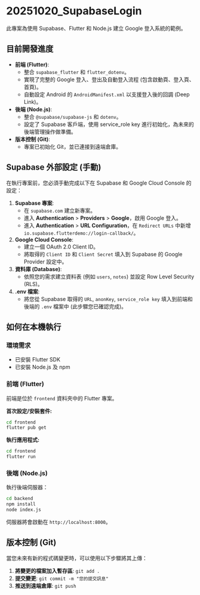 # 20251020_SupabaseLogin

此專案為使用 Supabase、Flutter 和 Node.js 建立 Google 登入系統的範例。

## 目前開發進度

- **前端 (Flutter)**:
  - 整合 `supabase_flutter` 和 `flutter_dotenv`。
  - 實現了完整的 Google 登入、登出及自動登入流程 (包含啟動頁、登入頁、首頁)。
  - 自動設定 Android 的 `AndroidManifest.xml` 以支援登入後的回調 (Deep Link)。
- **後端 (Node.js)**:
  - 整合 `@supabase/supabase-js` 和 `dotenv`。
  - 設定了 Supabase 客戶端，使用 service_role key 進行初始化，為未來的後端管理操作做準備。
- **版本控制 (Git)**:
  - 專案已初始化 Git，並已連接到遠端倉庫。

## Supabase 外部設定 (手動)

在執行專案前，您必須手動完成以下在 Supabase 和 Google Cloud Console 的設定：

1.  **Supabase 專案**:
    - 在 `supabase.com` 建立新專案。
    - 進入 **Authentication** > **Providers** > **Google**，啟用 Google 登入。
    - 進入 **Authentication** > **URL Configuration**，在 `Redirect URLs` 中新增 `io.supabase.flutterdemo://login-callback/`。
2.  **Google Cloud Console**:
    - 建立一個 OAuth 2.0 Client ID。
    - 將取得的 `Client ID` 和 `Client Secret` 填入到 Supabase 的 Google Provider 設定中。
3.  **資料庫 (Database)**:
    - 依照您的需求建立資料表 (例如 `users`, `notes`) 並設定 Row Level Security (RLS)。
4.  **.env 檔案**:
    - 將您從 Supabase 取得的 `URL`, `anonKey`, `service_role key` 填入到前端和後端的 `.env` 檔案中 (此步驟您已確認完成)。

## 如何在本機執行

### 環境需求

- 已安裝 Flutter SDK
- 已安裝 Node.js 及 npm

### 前端 (Flutter)

前端是位於 `frontend` 資料夾中的 Flutter 專案。

**首次設定/安裝套件:**
```bash
cd frontend
flutter pub get
```

**執行應用程式:**
```bash
cd frontend
flutter run
```

### 後端 (Node.js)

執行後端伺服器：
```bash
cd backend
npm install
node index.js
```
伺服器將會啟動在 `http://localhost:8000`。

## 版本控制 (Git)

當您未來有新的程式碼變更時，可以使用以下步驟將其上傳：

1.  **將變更的檔案加入暫存區**: `git add .`
2.  **提交變更**: `git commit -m "您的提交訊息"`
3.  **推送到遠端倉庫**: `git push`
